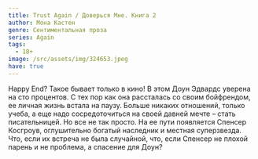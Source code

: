 ```yaml
---
title: Trust Again / Доверься Мне. Книга 2
author: Мона Кастен
genre: Сентиментальная проза
series: Again
tags:
  - 18+
image: /src/assets/img/324653.jpeg
have: true
---
```

Happy End? Такое бывает только в кино! В этом Доун Эдвардс уверена на сто процентов. С тех пор как она рассталась со своим бойфрендом, ее личная жизнь встала на паузу. Больше никаких отношений, только учеба, а еще надо сосредоточиться на своей давней мечте – стать писательницей. Но все не так просто. На ее пути появляется Спенсер Косгроув, оглушительно богатый наследник и местная суперзвезда. Что, если их встреча не была случайной, что, если Спенсер не плохой парень и не проблема, а спасение для Доун?
